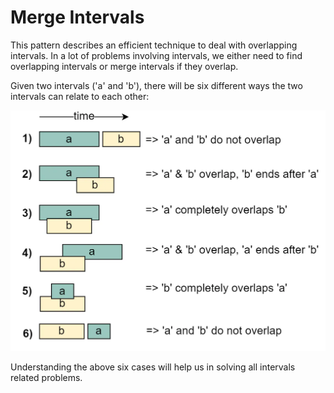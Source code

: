 # Merge Intervals

This pattern describes an efficient technique to deal with overlapping intervals. In a lot of problems involving intervals, we either need to find overlapping intervals or merge intervals if they overlap.

Given two intervals ('a' and 'b'), there will be six different ways the two intervals can relate to each other:

![Visual representation of intervals relationship](/assets/intervals_relationship.png "Visual representation of intervals relationship")

Understanding the above six cases will help us in solving all intervals related problems.